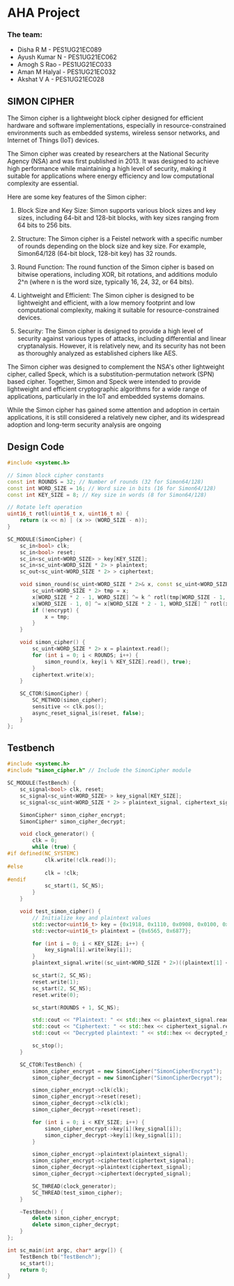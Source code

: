 # AHA Project 

### The team:
- Disha R M - PES1UG21EC089
- Ayush Kumar N - PES1UG21EC062
- Amogh S Rao - PES1UG21EC033
- Aman M Halyal - PES1UG21EC032
- Akshat V A - PES1UG21EC028

## SIMON CIPHER

The Simon cipher is a lightweight block cipher designed for efficient hardware and software implementations, especially in resource-constrained environments such as embedded systems, wireless sensor networks, and Internet of Things (IoT) devices.

The Simon cipher was created by researchers at the National Security Agency (NSA) and was first published in 2013. It was designed to achieve high performance while maintaining a high level of security, making it suitable for applications where energy efficiency and low computational complexity are essential.

Here are some key features of the Simon cipher:

1. Block Size and Key Size: Simon supports various block sizes and key sizes, including 64-bit and 128-bit blocks, with key sizes ranging from 64 bits to 256 bits.

2. Structure: The Simon cipher is a Feistel network with a specific number of rounds depending on the block size and key size. For example, Simon64/128 (64-bit block, 128-bit key) has 32 rounds.

3. Round Function: The round function of the Simon cipher is based on bitwise operations, including XOR, bit rotations, and additions modulo 2^n (where n is the word size, typically 16, 24, 32, or 64 bits).

4. Lightweight and Efficient: The Simon cipher is designed to be lightweight and efficient, with a low memory footprint and low computational complexity, making it suitable for resource-constrained devices.

5. Security: The Simon cipher is designed to provide a high level of security against various types of attacks, including differential and linear cryptanalysis. However, it is relatively new, and its security has not been as thoroughly analyzed as established ciphers like AES.

The Simon cipher was designed to complement the NSA's other lightweight cipher, called Speck, which is a substitution-permutation network (SPN) based cipher. Together, Simon and Speck were intended to provide lightweight and efficient cryptographic algorithms for a wide range of applications, particularly in the IoT and embedded systems domains.

While the Simon cipher has gained some attention and adoption in certain applications, it is still considered a relatively new cipher, and its widespread adoption and long-term security analysis are ongoing

## Design Code

```cpp
#include <systemc.h>

// Simon block cipher constants
const int ROUNDS = 32; // Number of rounds (32 for Simon64/128)
const int WORD_SIZE = 16; // Word size in bits (16 for Simon64/128)
const int KEY_SIZE = 8; // Key size in words (8 for Simon64/128)

// Rotate left operation
uint16_t rotl(uint16_t x, uint16_t n) {
    return (x << n) | (x >> (WORD_SIZE - n));
}

SC_MODULE(SimonCipher) {
    sc_in<bool> clk;
    sc_in<bool> reset;
    sc_in<sc_uint<WORD_SIZE> > key[KEY_SIZE];
    sc_in<sc_uint<WORD_SIZE * 2> > plaintext;
    sc_out<sc_uint<WORD_SIZE * 2> > ciphertext;

    void simon_round(sc_uint<WORD_SIZE * 2>& x, const sc_uint<WORD_SIZE>& k, bool encrypt) {
        sc_uint<WORD_SIZE * 2> tmp = x;
        x[WORD_SIZE * 2 - 1, WORD_SIZE] ^= k ^ rotl(tmp[WORD_SIZE - 1, 0], -3) ^ rotl(tmp[WORD_SIZE - 1, 0], -8);
        x[WORD_SIZE - 1, 0] ^= x[WORD_SIZE * 2 - 1, WORD_SIZE] ^ rotl(x[WORD_SIZE * 2 - 1, WORD_SIZE], -3) ^ rotl(tmp[WORD_SIZE * 2 - 1, WORD_SIZE], -8);
        if (!encrypt) {
            x = tmp;
        }
    }

    void simon_cipher() {
        sc_uint<WORD_SIZE * 2> x = plaintext.read();
        for (int i = 0; i < ROUNDS; i++) {
            simon_round(x, key[i % KEY_SIZE].read(), true);
        }
        ciphertext.write(x);
    }

    SC_CTOR(SimonCipher) {
        SC_METHOD(simon_cipher);
        sensitive << clk.pos();
        async_reset_signal_is(reset, false);
    }
};
```
## Testbench

```cpp
#include <systemc.h>
#include "simon_cipher.h" // Include the SimonCipher module

SC_MODULE(TestBench) {
    sc_signal<bool> clk, reset;
    sc_signal<sc_uint<WORD_SIZE> > key_signal[KEY_SIZE];
    sc_signal<sc_uint<WORD_SIZE * 2> > plaintext_signal, ciphertext_signal, decrypted_signal;

    SimonCipher* simon_cipher_encrypt;
    SimonCipher* simon_cipher_decrypt;

    void clock_generator() {
        clk = 0;
        while (true) {
#if defined(NC_SYSTEMC)
            clk.write(!clk.read());
#else
            clk = !clk;
#endif
            sc_start(1, SC_NS);
        }
    }

    void test_simon_cipher() {
        // Initialize key and plaintext values
        std::vector<uint16_t> key = {0x1918, 0x1110, 0x0908, 0x0100, 0x0706, 0x0504, 0x0302, 0x0100};
        std::vector<uint16_t> plaintext = {0x6565, 0x6877};

        for (int i = 0; i < KEY_SIZE; i++) {
            key_signal[i].write(key[i]);
        }
        plaintext_signal.write((sc_uint<WORD_SIZE * 2>)((plaintext[1] << WORD_SIZE) | plaintext[0]));

        sc_start(2, SC_NS);
        reset.write(1);
        sc_start(2, SC_NS);
        reset.write(0);

        sc_start(ROUNDS + 1, SC_NS);

        std::cout << "Plaintext: " << std::hex << plaintext_signal.read() << std::endl;
        std::cout << "Ciphertext: " << std::hex << ciphertext_signal.read() << std::endl;
        std::cout << "Decrypted plaintext: " << std::hex << decrypted_signal.read() << std::endl;

        sc_stop();
    }

    SC_CTOR(TestBench) {
        simon_cipher_encrypt = new SimonCipher("SimonCipherEncrypt");
        simon_cipher_decrypt = new SimonCipher("SimonCipherDecrypt");

        simon_cipher_encrypt->clk(clk);
        simon_cipher_encrypt->reset(reset);
        simon_cipher_decrypt->clk(clk);
        simon_cipher_decrypt->reset(reset);

        for (int i = 0; i < KEY_SIZE; i++) {
            simon_cipher_encrypt->key[i](key_signal[i]);
            simon_cipher_decrypt->key[i](key_signal[i]);
        }

        simon_cipher_encrypt->plaintext(plaintext_signal);
        simon_cipher_encrypt->ciphertext(ciphertext_signal);
        simon_cipher_decrypt->plaintext(ciphertext_signal);
        simon_cipher_decrypt->ciphertext(decrypted_signal);

        SC_THREAD(clock_generator);
        SC_THREAD(test_simon_cipher);
    }

    ~TestBench() {
        delete simon_cipher_encrypt;
        delete simon_cipher_decrypt;
    }
};

int sc_main(int argc, char* argv[]) {
    TestBench tb("TestBench");
    sc_start();
    return 0;
}
```

